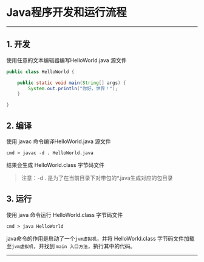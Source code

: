 # Java程序开发和运行流程

***

## 1. 开发

使用任意的文本编辑器编写HelloWorld.java 源文件
```java
public class HelloWorld {

    public static void main(String[] args) {
        System.out.println("你好，世界！");
    }

}
```

## 2. 编译

使用 javac 命令编译HelloWorld.java 源文件
```
cmd > javac -d . HelloWorld.java
```
结果会生成 HelloWorld.class 字节码文件
> 注意：-d . 是为了在当前目录下对带包的*.java生成对应的包目录

## 3. 运行
使用 java 命令运行 HelloWorld.class 字节码文件
```
cmd > java HelloWorld
```
java命令的作用是启动了一个`jvm虚拟机`，并将 HelloWorld.class 字节码文件加载至`jvm虚拟机`，并找到 `main 入口方法`，执行其中的代码。
***

